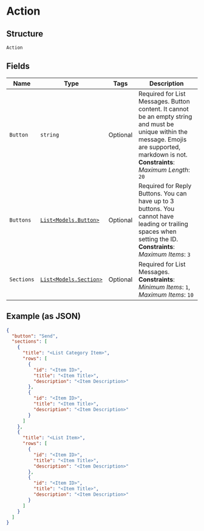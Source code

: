 
# Action

## Structure

`Action`

## Fields

| Name | Type | Tags | Description |
|  --- | --- | --- | --- |
| `Button` | `string` | Optional | Required for List Messages. Button content. It cannot be an empty string and must be unique within the message. Emojis are supported, markdown is not.<br>**Constraints**: *Maximum Length*: `20` |
| `Buttons` | [`List<Models.Button>`](../../doc/models/button.md) | Optional | Required for Reply Buttons. You can have up to 3 buttons. You cannot have leading or trailing spaces when setting the ID.<br>**Constraints**: *Maximum Items*: `3` |
| `Sections` | [`List<Models.Section>`](../../doc/models/section.md) | Optional | Required for List Messages.<br>**Constraints**: *Minimum Items*: `1`, *Maximum Items*: `10` |

## Example (as JSON)

```json
{
  "button": "Send",
  "sections": [
    {
      "title": "<List Category Item>",
      "rows": [
        {
          "id": "<Item ID>",
          "title": "<Item Title>",
          "description": "<Item Description>"
        },
        {
          "id": "<Item ID>",
          "title": "<Item Title>",
          "description": "<Item Description>"
        }
      ]
    },
    {
      "title": "<List Item>",
      "rows": [
        {
          "id": "<Item ID>",
          "title": "<Item Title>",
          "description": "<Item Description>"
        },
        {
          "id": "<Item ID>",
          "title": "<Item Title>",
          "description": "<Item Description>"
        }
      ]
    }
  ]
}
```

